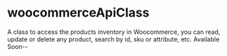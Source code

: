 # woocommerceApiClass
A class to access the products inventory in Woocommerce, you can read, update or delete any product, search by id, sku or attribute, etc.
Available Soon--
